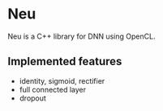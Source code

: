 Neu
===

Neu is a C++ library for DNN using OpenCL.

Implemented features
---

- identity, sigmoid, rectifier
- full connected layer
- dropout
